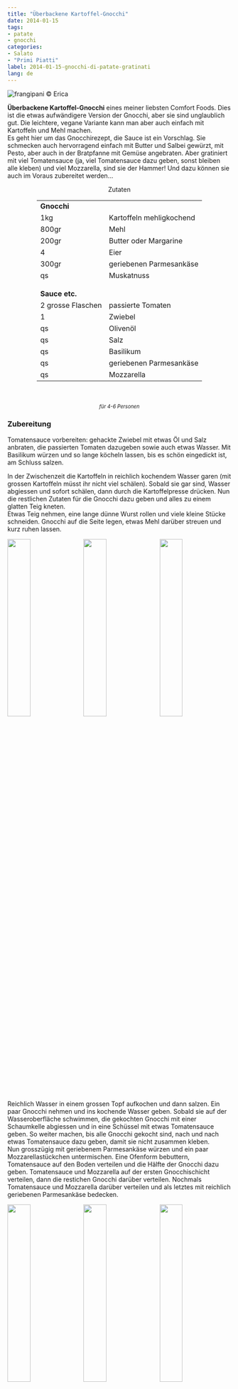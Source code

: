 ```yaml
---
title: "Überbackene Kartoffel-Gnocchi"
date: 2014-01-15
tags:
- patate
- gnocchi
categories:
- Salato
- "Primi Piatti"
label: 2014-01-15-gnocchi-di-patate-gratinati
lang: de
---
```

![](../2014-01-15-gnocchi-di-patate-gratinati/header.jpeg "frangipani © Erica")

**Überbackene Kartoffel-Gnocchi** eines meiner liebsten Comfort Foods. Dies ist die etwas aufwändigere Version der Gnocchi, aber sie sind unglaublich gut. Die leichtere, vegane Variante kann man aber auch einfach mit Kartoffeln und Mehl machen.
<br />
Es geht hier um das Gnocchirezept, die Sauce ist ein Vorschlag. Sie schmecken auch hervorragend einfach mit Butter und Salbei gewürzt, mit Pesto, aber auch in der Bratpfanne mit Gemüse angebraten. Aber gratiniert mit viel Tomatensauce (ja, viel Tomatensauce dazu geben, sonst bleiben alle kleben) und viel Mozzarella, sind sie der Hammer! Und dazu können sie auch im Voraus zubereitet werden...

<div id="wrapper" style="text-align: center">
  <div id="yourdiv" style="display: inline-block;">
    <div class="ingredients" itemscope itemtype="http://schema.org/Recipe">
      <span itemprop="name" style="display:none;">Überbackene Kartoffel-Gnocchi</span>
      <span itemprop="recipeCategory" style="display:none;">Herzhaftes</span>
      <img itemprop="image" style="display:none;" class="ignore-gallery-item" src="../2014-01-15-gnocchi-di-patate-gratinati/header.jpeg"/>
      <span itemprop="author" style="display:none;">Erica Raiano</span>
      <span itemprop="description" style="display:none;">Überbackene Kartoffel-Gnocchi eines meiner liebsten Comfort Foods. Dies ist die etwas aufwändigere Version der Gnocchi, aber sie sind unglaublich gut.</span>
      <div class="ingredients-title">Zutaten</div>
      <table>
        <tbody>
          <tr>
            <td colspan="2"><b>Gnocchi</b></td>
          </tr>      
          <tr itemprop="recipeIngredient">        
            <td>1kg</td>
            <td>Kartoffeln mehligkochend</td>
          </tr>
          <tr itemprop="recipeIngredient">
            <td>800gr</td>
            <td>Mehl</td>
          </tr>
          <tr itemprop="recipeIngredient">
            <td>200gr</td>
            <td>Butter oder Margarine</td>
          </tr>
          <tr itemprop="recipeIngredient">
            <td>4</td>
            <td>Eier</td>
          </tr>      
          <tr itemprop="recipeIngredient">
            <td>300gr</td>
            <td>geriebenen Parmesankäse</td>
          </tr>
          <tr itemprop="recipeIngredient"> 
            <td>qs</td>
            <td>Muskatnuss</td>
          </tr>
          <tr style="height: 15px;"></tr>
          <tr>
            <td colspan="2"><b>Sauce etc.</b></td>
          </tr>
          <tr itemprop="recipeIngredient">
            <td>2 grosse Flaschen</td>
            <td>passierte Tomaten</td>
          </tr>
          <tr itemprop="recipeIngredient">      
            <td>1</td>
            <td>Zwiebel</td>
          </tr>
          <tr itemprop="recipeIngredient">
            <td>qs</td>
            <td>Olivenöl</td>
          </tr>
          <tr itemprop="recipeIngredient">
            <td>qs</td>
            <td>Salz</td>
          </tr>
          <tr itemprop="recipeIngredient">
            <td>qs</td>
            <td>Basilikum</td>
          </tr>
          <tr itemprop="recipeIngredient">
            <td>qs</td>
            <td>geriebenen Parmesankäse</td>
          </tr>
          <tr itemprop="recipeIngredient">
            <td>qs</td>
            <td>Mozzarella</td>
          </tr>
        </tbody>
      </table>
      <br></br>
      <i class="pull-right" style="font-size: 80%;" itemprop="recipeYield">für 4-6 Personen</i>
    </div>
  </div>
</div>

<h3>
  <font color="grey">
    <i class="fa-solid fa-gears"></i>
  </font> Zubereitung
</h3>

Tomatensauce vorbereiten: gehackte Zwiebel mit etwas Öl und Salz anbraten, die passierten Tomaten dazugeben sowie auch etwas Wasser. Mit Basilikum würzen und so lange köcheln lassen, bis es schön eingedickt ist, am Schluss salzen.

In der Zwischenzeit die Kartoffeln in reichlich kochendem Wasser garen (mit grossen Kartoffeln müsst ihr nicht viel schälen). Sobald sie gar sind, Wasser abgiessen und sofort schälen, dann durch die Kartoffelpresse drücken. Nun die restlichen Zutaten für die Gnocchi dazu geben und alles zu einem glatten Teig kneten.
<br />
Etwas Teig nehmen, eine lange dünne Wurst rollen und viele kleine Stücke schneiden. Gnocchi auf die Seite legen, etwas Mehl darüber streuen und kurz ruhen lassen.
<p>
  <div style="width: 100%; margin-bottom: 0">
    <img style="float: left; width: 32%; margin-right: 1%;" src="../2014-01-15-gnocchi-di-patate-gratinati/sugo.jpg" alt="" title="frangipani © Erica" />
    <img style="float: left; width: 32%; margin-right: 1%; margin-left: 1%;" src="../2014-01-15-gnocchi-di-patate-gratinati/tagliare.jpg" alt="" title="frangipani © Erica" />
    <img style="float: left; width: 32%; margin-left: 1%;" src="../2014-01-15-gnocchi-di-patate-gratinati/tagliati.jpg" alt="" title="frangipani © Erica" />
    <div style="clear: both"></div>
  </div>
</p>

Reichlich Wasser in einem grossen Topf aufkochen und dann salzen. Ein paar Gnocchi nehmen und ins kochende Wasser geben. Sobald sie auf der Wasseroberfläche schwimmen, die gekochten Gnocchi mit einer Schaumkelle abgiessen und in eine Schüssel mit etwas Tomatensauce geben. So weiter machen, bis alle Gnocchi gekocht sind, nach und nach etwas Tomatensauce dazu geben, damit sie nicht zusammen kleben.
<br />
Nun grosszügig mit geriebenem Parmesankäse würzen und ein paar Mozzarellastückchen untermischen. Eine Ofenform bebuttern, Tomatensauce auf den Boden verteilen und die Hälfte der Gnocchi dazu geben. Tomatensauce und Mozzarella auf der ersten Gnocchischicht verteilen, dann die restichen Gnocchi darüber verteilen. Nochmals Tomatensauce und Mozzarella darüber verteilen und als letztes mit reichlich geriebenen Parmesankäse bedecken.
<p>
  <div style="width: 100%; margin-bottom: 0">
    <img style="float: left; width: 32%; margin-right: 1%;" src="../2014-01-15-gnocchi-di-patate-gratinati/bollire.jpg" alt="" title="frangipani © Erica" />
    <img style="float: left; width: 32%; margin-right: 1%; margin-left: 1%;" src="../2014-01-15-gnocchi-di-patate-gratinati/cotti.jpg" alt="" title="frangipani © Erica" />
    <img style="float: left; width: 32%; margin-left: 1%;" src="../2014-01-15-gnocchi-di-patate-gratinati/teglia.jpeg" alt="" title="frangipani © Erica" />
    <div style="clear: both"></div>
  </div>
</p>

Die Ofenform mit Alufolie bedecken und für ca. 25min im Ofen bei 200°C Umluft backen, dann die Alufolie entfernen und für weitere 5-10min backen, damit etwas Kruste entsteht.
<p>
  <div style="width: 100%; margin-bottom: 0">
    <img style="float: left; width: 49%; margin-right: 1%" src="../2014-01-15-gnocchi-di-patate-gratinati/risultato1.jpeg" alt="" title="frangipani © Erica" />
    <img style="float: left; width: 49%; margin-left: 1%" src="../2014-01-15-gnocchi-di-patate-gratinati/risultato2.jpeg" alt="" title="frangipani © Erica" />
    <div style="clear: both"></div>
  </div>
</p>

<p>
  <div style="width: 100%; margin-bottom: 0">
    <img style="float: left; width: 49%; margin-right: 1%" src="../2014-01-15-gnocchi-di-patate-gratinati/risultato3.jpeg" alt="" title="frangipani © Erica" />
    <img style="float: left; width: 49%; margin-left: 1%" src="../2014-01-15-gnocchi-di-patate-gratinati/risultato4.jpeg" alt="" title="frangipani © Erica" />
    <div style="clear: both"></div>
  </div>
</p>

<p>
  <div style="width: 100%; margin-bottom: 0">
    <img style="float: left; width: 49%; margin-right: 1%" src="../2014-01-15-gnocchi-di-patate-gratinati/risultato5.jpeg" alt="" title="frangipani © Erica" />
    <img style="float: left; width: 49%; margin-left: 1%" src="../2014-01-15-gnocchi-di-patate-gratinati/risultato6.jpeg" alt="" title="frangipani © Erica" />
    <div style="clear: both"></div>
  </div>
</p>

<p>
  <div style="width: 100%; margin-bottom: 0">
    <img style="float: left; width: 49%; margin-right: 1%" src="../2014-01-15-gnocchi-di-patate-gratinati/risultato7.jpeg" alt="" title="frangipani © Erica" />
    <img style="float: left; width: 49%; margin-left: 1%" src="../2014-01-15-gnocchi-di-patate-gratinati/risultato8.jpeg" alt="" title="frangipani © Erica" />
    <div style="clear: both"></div>
  </div>
</p>

<h4>Buon appetito
  <font color="red">
    <i class="fa-regular fa-face-smile"></i>
  </font>
</h4>